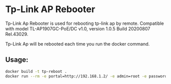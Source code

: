 # Tp-Link AP Rebooter

Tp-Link Ap Rebooter is used for rebooting tp-link ap by remote. Compatible with model TL-AP1907GC-PoE/DC v1.0, version 1.0.5 Build 20200807 Rel.43029.

Tp-Link Ap will be rebooted each time you run the docker command.



## Usage:

````bash
docker build -t tp-reboot .
docker run --rm -e portal=http://192.168.1.2/ -e admin=root -e password 123456 tp-reboot
````



